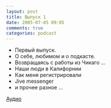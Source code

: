 ```yaml
---
layout: post
title: Выпуск 1
date: 2005-07-05 09:05
comments: true
categories: podcast
---
```


- Первый выпуск.
- О себе, любимом и о подкасте.
- Возвращаясь с работы из Чикаго ...
- Наши люди в Калифорнии
- Как меня регистрировали
- Jive messenger
- и прочее разное ...

[Аудио](https://podcast.umputun.com/media/ump_podcast1.mp3)
<audio src="https://podcast.umputun.com/media/ump_podcast1.mp3" preload="none">

